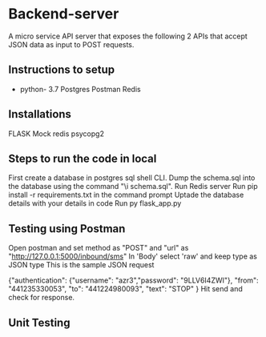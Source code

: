 # Backend-server
A micro service API server that exposes the following 2 APIs that accept JSON data as input to POST requests. 

##  Instructions to setup
- python- 3.7
Postgres 
Postman
Redis

## Installations
FLASK
Mock
redis
psycopg2

## Steps to run the code in local
First create a database in postgres sql shell CLI.
Dump the schema.sql into the database using the command "\i schema.sql".
Run Redis server
Run pip install -r requirements.txt in the command prompt
Uptade the database details with your details in code
Run py flask_app.py

## Testing using Postman
Open postman and set method as "POST" and "url" as "http://127.0.0.1:5000/inbound/sms"
In 'Body'  select 'raw' and keep type as JSON type
This is the sample JSON request

{"authentication": 
{"username": "azr3","password": "9LLV6I4ZWI"},
"from": "441235330053",
"to": "441224980093",
"text": "STOP"
}
Hit send and check for response.

## Unit Testing

    

